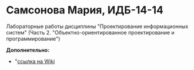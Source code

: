 # Самсонова Мария, ИДБ-14-14
Лабораторные работы дисциплины "Проектирование информационных систем" (Часть 2. "Объектно-ориентированное проектирование и программирование")

**Дополнительно:**

* "[ссылка на Wiki](https://github.com/MariaSamsonova/OOP_Lab/wiki)


